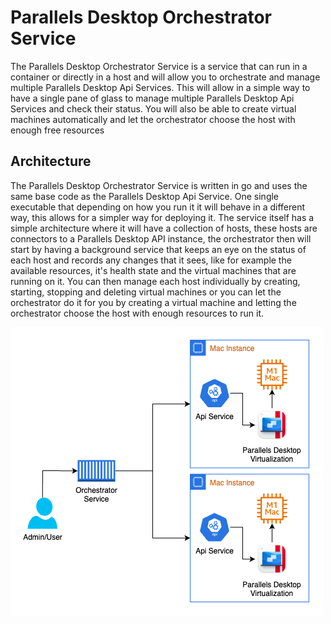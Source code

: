 # Parallels Desktop Orchestrator Service

The Parallels Desktop Orchestrator Service is a service that can run in a container or directly in a host and will allow you to orchestrate and manage multiple Parallels Desktop Api Services. This will allow in a simple way to have a single pane of glass to manage multiple Parallels Desktop Api Services and check their status.
You will also be able to create virtual machines automatically and let the orchestrator choose the host with enough free resources

## Architecture

The Parallels Desktop Orchestrator Service is written in go and uses the same base code as the Parallels Desktop Api Service. One single executable that depending on how you run it it will behave in a different way, this allows for a simpler way for deploying it.
The service itself has a simple architecture where it will have a collection of hosts, these hosts are connectors to a Parallels Desktop API instance, the orchestrator then will start by having a background service that keeps an eye on the status of each host and records any changes that it sees, like for example the available resources, it's health state and the virtual machines that are running on it.
You can then manage each host individually by creating, starting, stopping and deleting virtual machines or you can let the orchestrator do it for you by creating a virtual machine and letting the orchestrator choose the host with enough resources to run it.

![Orchestrator Architecture](./images/orchestrator_simple_diagram.drawio.png)